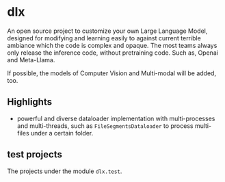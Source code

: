 # dlx

An open source project to customize your own Large Language Model, designed for modifying and learning easily to against 
current terrible ambiance which the code is complex and opaque. The most teams always only release the inference code, 
without pretraining code. Such as, Openai and Meta-Llama.

If possible, the models of Computer Vision and Multi-modal will be added, too.

## Highlights

* powerful and diverse dataloader implementation with multi-processes and multi-threads, such as 
`FileSegmentsDataloader` to process multi-files under a certain folder. 

## test projects

The projects under the module `dlx.test`.
